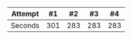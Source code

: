 | Attempt | #1    | #2    | #3    | #4    |
| :---:   | :---: | :---: | :---: | :---: |
| Seconds | 301   | 283   | 283   | 283   |
